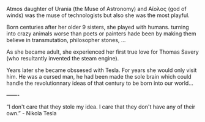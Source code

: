 Atmos daughter of Urania (the Muse of Astronomy) and Αἴολος (god of winds) was the muse of technologists but also she was the most playful.

Born centuries after her older 9 sisters, she played with humans. turning into crazy animals worse than poets or painters hade been by making them believe in transmutation, philosopher stones, ...

As she became adult, she experienced her first true love for Thomas Savery (who resultantly invented the steam engine).

Years later she became obssesed with Tesla. For years she would only visit him. He was a cursed man, he had been made the sole brain which could handle the revolutionnary ideas of that century to be born into our world...

——-

“I don't care that they stole my idea. I care that they don't have any of their own.” - Nikola Tesla